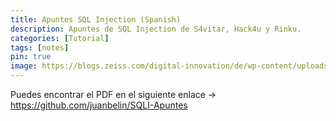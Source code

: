 ```yaml
---
title: Apuntes SQL Injection (Spanish)
description: Apuntes de SQL Injection de S4vitar, Hack4u y Rinku.
categories: [Tutorial]
tags: [notes]
pin: true
image: https://blogs.zeiss.com/digital-innovation/de/wp-content/uploads/sites/2/2020/05/201909_Security_SQL-Injection_1.png
---
```


Puedes encontrar el PDF en el siguiente enlace -> <https://github.com/juanbelin/SQLI-Apuntes>
